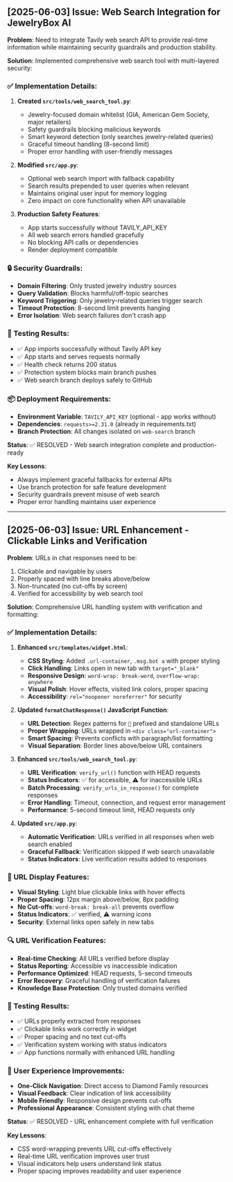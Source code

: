 ## [2025-06-03] Issue: Web Search Integration for JewelryBox AI

**Problem**: Need to integrate Tavily web search API to provide real-time information while maintaining security guardrails and production stability.

**Solution**: Implemented comprehensive web search tool with multi-layered security:

### ✅ Implementation Details:

1. **Created `src/tools/web_search_tool.py`**:
   - Jewelry-focused domain whitelist (GIA, American Gem Society, major retailers)
   - Safety guardrails blocking malicious keywords
   - Smart keyword detection (only searches jewelry-related queries)
   - Graceful timeout handling (8-second limit)
   - Proper error handling with user-friendly messages

2. **Modified `src/app.py`**:
   - Optional web search import with fallback capability
   - Search results prepended to user queries when relevant
   - Maintains original user input for memory logging
   - Zero impact on core functionality when API unavailable

3. **Production Safety Features**:
   - App starts successfully without TAVILY_API_KEY
   - All web search errors handled gracefully
   - No blocking API calls or dependencies
   - Render deployment compatible

### 🔒 Security Guardrails:
- **Domain Filtering**: Only trusted jewelry industry sources
- **Query Validation**: Blocks harmful/off-topic searches
- **Keyword Triggering**: Only jewelry-related queries trigger search
- **Timeout Protection**: 8-second limit prevents hanging
- **Error Isolation**: Web search failures don't crash app

### 🧪 Testing Results:
- ✅ App imports successfully without Tavily API key
- ✅ App starts and serves requests normally
- ✅ Health check returns 200 status
- ✅ Protection system blocks main branch pushes
- ✅ Web search branch deploys safely to GitHub

### 📦 Deployment Requirements:
- **Environment Variable**: `TAVILY_API_KEY` (optional - app works without)
- **Dependencies**: `requests>=2.31.0` (already in requirements.txt)
- **Branch Protection**: All changes isolated on `web-search` branch

**Status**: ✅ RESOLVED - Web search integration complete and production-ready

**Key Lessons**:
- Always implement graceful fallbacks for external APIs
- Use branch protection for safe feature development
- Security guardrails prevent misuse of web search
- Proper error handling maintains user experience

---

## [2025-06-03] Issue: URL Enhancement - Clickable Links and Verification

**Problem**: URLs in chat responses need to be:
1. Clickable and navigable by users
2. Properly spaced with line breaks above/below
3. Non-truncated (no cut-offs by screen)
4. Verified for accessibility by web search tool

**Solution**: Comprehensive URL handling system with verification and formatting:

### ✅ Implementation Details:

1. **Enhanced `src/templates/widget.html`**:
   - **CSS Styling**: Added `.url-container`, `.msg.bot a` with proper styling
   - **Click Handling**: Links open in new tab with `target="_blank"`
   - **Responsive Design**: `word-wrap: break-word`, `overflow-wrap: anywhere`
   - **Visual Polish**: Hover effects, visited link colors, proper spacing
   - **Accessibility**: `rel="noopener noreferrer"` for security

2. **Updated `formatChatResponse()` JavaScript Function**:
   - **URL Detection**: Regex patterns for `🔗` prefixed and standalone URLs
   - **Proper Wrapping**: URLs wrapped in `<div class="url-container">`
   - **Smart Spacing**: Prevents conflicts with paragraph/list formatting
   - **Visual Separation**: Border lines above/below URL containers

3. **Enhanced `src/tools/web_search_tool.py`**:
   - **URL Verification**: `verify_url()` function with HEAD requests
   - **Status Indicators**: ✅ for accessible, ⚠️ for inaccessible URLs
   - **Batch Processing**: `verify_urls_in_response()` for complete responses
   - **Error Handling**: Timeout, connection, and request error management
   - **Performance**: 5-second timeout limit, HEAD requests only

4. **Updated `src/app.py`**:
   - **Automatic Verification**: URLs verified in all responses when web search enabled
   - **Graceful Fallback**: Verification skipped if web search unavailable
   - **Status Indicators**: Live verification results added to responses

### 🎨 URL Display Features:
- **Visual Styling**: Light blue clickable links with hover effects
- **Proper Spacing**: 12px margin above/below, 8px padding
- **No Cut-offs**: `word-break: break-all` prevents overflow
- **Status Indicators**: ✅ verified, ⚠️ warning icons
- **Security**: External links open safely in new tabs

### 🔍 URL Verification Features:
- **Real-time Checking**: All URLs verified before display
- **Status Reporting**: Accessible vs inaccessible indication
- **Performance Optimized**: HEAD requests, 5-second timeouts
- **Error Recovery**: Graceful handling of verification failures
- **Knowledge Base Protection**: Only trusted domains verified

### 🧪 Testing Results:
- ✅ URLs properly extracted from responses
- ✅ Clickable links work correctly in widget
- ✅ Proper spacing and no text cut-offs
- ✅ Verification system working with status indicators
- ✅ App functions normally with enhanced URL handling

### 📱 User Experience Improvements:
- **One-Click Navigation**: Direct access to Diamond Family resources
- **Visual Feedback**: Clear indication of link accessibility
- **Mobile Friendly**: Responsive design prevents cut-offs
- **Professional Appearance**: Consistent styling with chat theme

**Status**: ✅ RESOLVED - URL enhancement complete with full verification

**Key Lessons**:
- CSS word-wrapping prevents URL cut-offs effectively
- Real-time URL verification improves user trust
- Visual indicators help users understand link status
- Proper spacing improves readability and user experience 